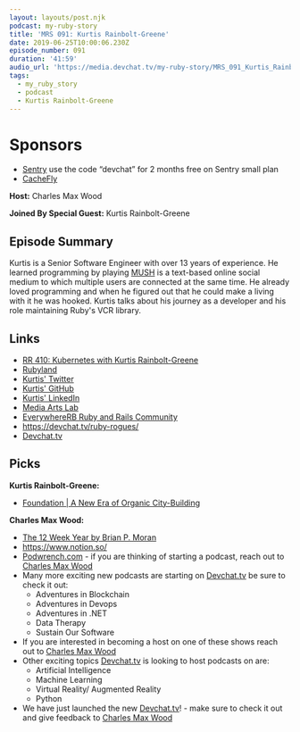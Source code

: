 ```yaml
---
layout: layouts/post.njk
podcast: my-ruby-story
title: 'MRS 091: Kurtis Rainbolt-Greene'
date: 2019-06-25T10:00:06.230Z
episode_number: 091
duration: '41:59'
audio_url: 'https://media.devchat.tv/my-ruby-story/MRS_091_Kurtis_Rainbolt_Greene.mp3'
tags:
  - my_ruby_story
  - podcast
  - Kurtis Rainbolt-Greene
---
```

# Sponsors

* [Sentry](https://sentry.io/) use the code “devchat” for 2 months free on Sentry small plan
* [CacheFly ](https://www.cachefly.com/)

**Host:**  Charles Max Wood

**Joined By Special Guest:**  Kurtis Rainbolt-Greene

## Episode Summary

Kurtis is a Senior Software Engineer with over 13 years of experience. He learned programming by playing [MUSH](https://en.wikipedia.org/wiki/MUSH) is a text-based online social medium to which multiple users are connected at the same time. He already loved programming and when he figured out that he could make a living with it he was hooked. Kurtis talks about his journey as a developer and his role maintaining  Ruby's VCR library.  



## Links

* [RR 410: Kubernetes with Kurtis Rainbolt-Greene](https://devchat.tv/ruby-rogues/rr-410-kubernetes-with-kurtis-rainbolt-greene/)
* [Rubyland](https://rubyland.news/)
* [Kurtis' Twitter](https://twitter.com/krainboltgreene)
* [Kurtis' GitHub](https://github.com/krainboltgreene)
* [Kurtis' LinkedIn](https://www.linkedin.com/in/krainboltgreene) 
* [Media Arts Lab](https://www.mediaartslab.com/)
* [EverywhereRB Ruby and Rails Community](https://keepcurrentacademy.com/everywhererb/)
* <https://devchat.tv/ruby-rogues/>
* [Devchat.tv](https://devchat.tv/)

## Picks

**Kurtis Rainbolt-Greene:**

* [Foundation | A New Era of Organic City-Building](https://www.polymorph.games/foundation/news/)

**Charles Max Wood:**

* [The 12 Week Year by Brian P. Moran](https://www.amazon.com/12-Week-Year-Others-Months/dp/1118509234)
* <https://www.notion.so/>
* [Podwrench.com](https://podwrench.com/) - if you are thinking of starting a podcast, reach out to [Charles Max Wood](https://twitter.com/cmaxw?lang=en)
* Many more exciting new podcasts are starting on [Devchat.tv](https://devchat.tv/) be sure to check it out:
  * Adventures in Blockchain
  * Adventures in Devops
  * Adventures in .NET
  * Data Therapy
  * Sustain Our Software
* If you are interested in becoming a host on one of these shows reach out to [Charles Max Wood](https://twitter.com/cmaxw?lang=en)
* Other exciting topics [Devchat.tv](https://devchat.tv/) is looking to host podcasts on are:
  * Artificial Intelligence
  * Machine Learning
  * Virtual Reality/ Augmented Reality
  * Python
* We have just launched the new [Devchat.tv](https://devchat.tv/)! - make sure to check it out and give feedback to [Charles Max Wood](https://twitter.com/cmaxw?lang=en)
